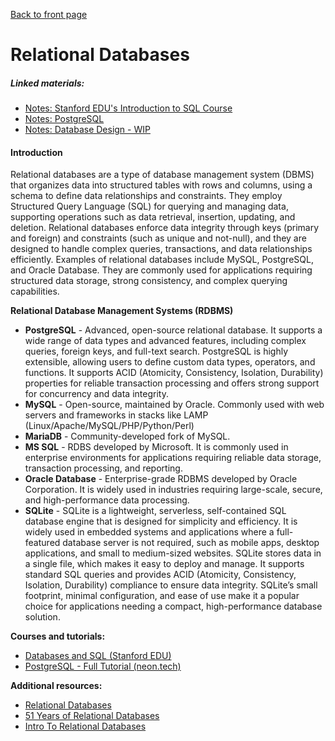 [Back to front page](../index.md)

# Relational Databases

##### Linked materials:

- [Notes: Stanford EDU's Introduction to SQL Course](../../Courses/1%20-%20Introduction%20to%20SQL%20-%20Stanford%20EdX/index.md)
- [Notes: PostgreSQL](./2-postgresql.md)
- [Notes: Database Design - WIP](./3-database_design.md)

#### Introduction

Relational databases are a type of database management system (DBMS) that organizes data into structured tables with rows and columns, using a schema to define data relationships and constraints. They employ Structured Query Language (SQL) for querying and managing data, supporting operations such as data retrieval, insertion, updating, and deletion. Relational databases enforce data integrity through keys (primary and foreign) and constraints (such as unique and not-null), and they are designed to handle complex queries, transactions, and data relationships efficiently. Examples of relational databases include MySQL, PostgreSQL, and Oracle Database. They are commonly used for applications requiring structured data storage, strong consistency, and complex querying capabilities.

**Relational Database Management Systems (RDBMS)**

- **PostgreSQL** - Advanced, open-source relational database. It supports a wide range of data types and advanced features, including complex queries, foreign keys, and full-text search. PostgreSQL is highly extensible, allowing users to define custom data types, operators, and functions. It supports ACID (Atomicity, Consistency, Isolation, Durability) properties for reliable transaction processing and offers strong support for concurrency and data integrity.
- **MySQL** - Open-source, maintained by Oracle. Commonly used with web servers and frameworks in stacks like LAMP (Linux/Apache/MySQL/PHP/Python/Perl)
- **MariaDB** - Community-developed fork of MySQL.
- **MS SQL** - RDBS developed by Microsoft. It is commonly used in enterprise environments for applications requiring reliable data storage, transaction processing, and reporting.
- **Oracle Database** - Enterprise-grade RDBMS developed by Oracle Corporation. It is widely used in industries requiring large-scale, secure, and high-performance data processing.
- **SQLite** - SQLite is a lightweight, serverless, self-contained SQL database engine that is designed for simplicity and efficiency. It is widely used in embedded systems and applications where a full-featured database server is not required, such as mobile apps, desktop applications, and small to medium-sized websites. SQLite stores data in a single file, which makes it easy to deploy and manage. It supports standard SQL queries and provides ACID (Atomicity, Consistency, Isolation, Durability) compliance to ensure data integrity. SQLite’s small footprint, minimal configuration, and ease of use make it a popular choice for applications needing a compact, high-performance database solution.

**Courses and tutorials:**

- [Databases and SQL (Stanford EDU)](https://www.edx.org/course/databases-5-sql)
- [PostgreSQL - Full Tutorial (neon.tech)](https://neon.tech/postgresql/tutorial)

**Additional resources:**

- [Relational Databases](https://www.ibm.com/cloud/learn/relational-databases)
- [51 Years of Relational Databases](https://learnsql.com/blog/codd-article-databases/)
- [Intro To Relational Databases](https://www.udacity.com/course/intro-to-relational-databases--ud197)
